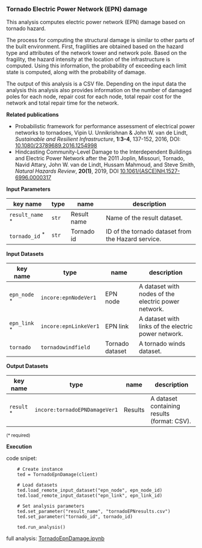### Tornado Electric Power Network (EPN) damage

This analysis computes electric power network (EPN) damage based on tornado hazard.  

The process for computing the structural damage is similar to other parts of the built environment. 
First, fragilities are obtained based on the hazard type and attributes of the network tower and network pole. Based on the fragility, 
the hazard intensity at the location of the infrastructure is computed. Using this information, the probability of exceeding 
each limit state is computed, along with the probability of damage. 

The output of this analysis is a CSV file. Depending on the input data the analysis this analysis also provides information on the number of damaged poles for each node, 
repair cost for each node, total repair cost for the network and total repair time for the network.

**Related publications**

* Probabilistic framework for performance assessment of electrical power networks to tornadoes, Vipin U. Unnikrishnan & John W. van de Lindt, *Sustainable and Resilient Infrastructure*, **1:3-4**, 137-152, 2016, DOI: [10.1080/23789689.2016.1254998](https://www.tandfonline.com/doi/full/10.1080/23789689.2016.1254998)
* Hindcasting Community-Level Damage to the Interdependent Buildings and Electric Power Network after the 2011 Joplin, Missouri, Tornado, Navid Attary, John W. van de Lindt, Hussam Mahmoud, and Steve Smith, *Natural Hazards Review*, **20(1)**, 2019, DOI [10.1061/(ASCE)NH.1527-6996.0000317](https://ascelibrary.org/doi/10.1061/%28ASCE%29NH.1527-6996.0000317)

**Input Parameters**

key name | type | name | description
--- | --- | --- | ---
`result_name` <sup>*</sup> | `str` | Result name | Name of the result dataset.
`tornado_id` <sup>*</sup> | `str` | Tornado id | ID of the tornado dataset from the Hazard service.

**Input Datasets**

key name | type | name | description
--- | --- | --- | ---
`epn_node` <sup>*</sup> | `incore:epnNodeVer1` | EPN node | A dataset with nodes of the electric power network.
`epn_link` <sup>*</sup> | `incore:epnLinkeVer1` | EPN link | A dataset with links of the electric power network.
`tornado` | `tornadowindfield` | Tornado dataset | A tornado winds dataset.

**Output Datasets** 

key name | type | name | description
--- | --- | --- | ---
`result` <sup>*</sup> | `incore:tornadoEPNDamageVer1` | Results | A dataset containing results (format: CSV).

<small>(* required)</small>

**Execution**

code snipet:

```
    # Create instance
    ted = TornadoEpnDamage(client)

    # Load datasets
    ted.load_remote_input_dataset("epn_node", epn_node_id)
    ted.load_remote_input_dataset("epn_link", epn_link_id)

    # Set analysis parameters
    ted.set_parameter("result_name", "tornadoEPNresults.csv")
    ted.set_parameter("tornado_id", tornado_id)

    ted.run_analysis()
```

full analysis: [TornadoEpnDamage.ipynb](https://incore2.ncsa.illinois.edu/doc/examples/TornadoEpnDamage.ipynb)
